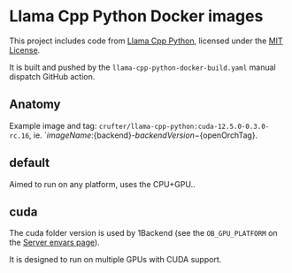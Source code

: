 # Llama Cpp Python Docker images

This project includes code from [Llama Cpp Python](https://github.com/abetlen/llama-cpp-python),
licensed under the [MIT License](https://opensource.org/licenses/MIT).

It is built and pushed by the `llama-cpp-python-docker-build.yaml` manual dispatch GitHub action.

## Anatomy

Example image and tag: `crufter/llama-cpp-python:cuda-12.5.0-0.3.0-rc.16`, ie. `${imageName}:${backend}-${backendVersion}-${openOrchTag}.

## default

Aimed to run on any platform, uses the CPU+GPU..

## cuda

The cuda folder version is used by 1Backend (see the `OB_GPU_PLATFORM` on the [Server envars page](https://1backend.com/docs/running-the-server/backend-environment-variables)).

It is designed to run on multiple GPUs with CUDA support.
